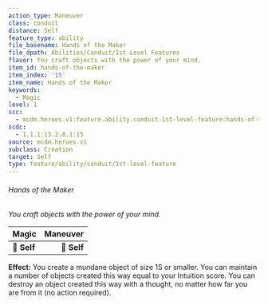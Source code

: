 ```yaml
---
action_type: Maneuver
class: conduit
distance: Self
feature_type: ability
file_basename: Hands of the Maker
file_dpath: Abilities/Conduit/1st-Level Features
flavor: You craft objects with the power of your mind.
item_id: hands-of-the-maker
item_index: '15'
item_name: Hands of the Maker
keywords:
  - Magic
level: 1
scc:
  - mcdm.heroes.v1:feature.ability.conduit.1st-level-feature:hands-of-the-maker
scdc:
  - 1.1.1:13.2.8.1:15
source: mcdm.heroes.v1
subclass: Creation
target: Self
type: feature/ability/conduit/1st-level-feature
---
```


###### Hands of the Maker

*You craft objects with the power of your mind.*

| **Magic**   | **Maneuver** |
| ----------- | -----------: |
| **📏 Self** |  **🎯 Self** |

**Effect:** You create a mundane object of size 1S or smaller. You can maintain a number of objects created this way equal to your Intuition score. You can destroy an object created this way with a thought, no matter how far you are from it (no action required).
